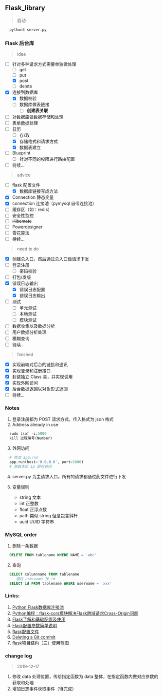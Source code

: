 ## Flask_library

> 启动

``` python
  python3 server.py
```

### Flask 后台库

> idea

- [ ] 针对多种请求方式需要单独做处理
  - [ ] get
  - [ ] put
  - [x] post
  - [ ] delete
- [x] 连接到数据库
  - [x] 数据校验
  - [ ] 数据库做表链接
    - [ ] **创建表关联**
- [ ] 对数据库做数据存储和处理
- [ ] 表单数据处理
- [ ] 日历
  - [ ] 存/取
  - [x] 存储格式和请求方式
  - [x] 数据表建立
- [ ] Blueprint
  - [ ] 针对不同的权限进行路由配置
- [ ] 待续...

> advice

- [ ] flask 配置文件
  - [x] 数据库链接写成方法
- [x] Connection 静态变量
- [X] connection 连接池（pymysql 自带连接池）
- [ ] 缓存区（如：redis）
- [ ] 安全性监控
- [ ] ~~Hibemate~~
- [ ] Powerdesigner
- [ ] 雪花算法
- [ ] 待续...

> need to do

- [x] 创建总入口，然后通过总入口做请求下发
- [ ] 登录注册
  - [ ] 密码校验
- [ ] 打包/发版
- [x] 错误日志输出
  - [x] 错误日志配置
  - [x] 错误日志输出
- [ ] 测试
  - [ ] 单元测试
  - [ ] 本地测试
  - [ ] 模块测试
- [ ] 数据收集以及数据分析
- [ ] 用户数据分析处理
- [ ] 模糊查询
- [ ] 待续...

> finished

- [x] 实现前端对后台的链接和通讯
- [x] 实现登录和注册接口
- [x] 封装独立 Class 类，并实现调用
- [x] 实现外网访问
- [x] 后台数据返回以对象形式返回
- [ ] 待续...

### Notes

1. 登录注册都为 POST 请求方式，传入格式为 json 格式
2. Address already in use
``` python
  sudo lsof -i:5000
  kill 进程编号(Number)
```
3. 外网访问
``` python
  # 修改 app.run
  app.run(host='0.0.0.0', port=5000)
  # 获取本机 ip 即可访问
```
4. server.py 为主请求入口，所有的请求都通过此文件进行下发

5. 变量规则

    - string  文本
    - int  正整数
    - float  正浮点数
    - path  类似 string 但是包含斜杆
    - uuid UUID 字符串

### MySQL order

1. 删除一条数据
``` sql
  DELETE FROM tablename WHERE NAME = 'abc'
```
2. 查询
``` sql
  SELECT columnname FROM tablename
  -- 通过 username 找 id
  SELECT id FROM tablename WHERE username = 'xxx'
```

### Links:

1. [Python Flask数据库连接池](https://www.cnblogs.com/supery007/p/8206442.html)
2. [Python编程：flask-cors模块解决Flask跨域请求Cross-Origin问题](https://blog.csdn.net/mouday/article/details/85219076)
3. [Flask了解和基础配置及使用](https://www.jianshu.com/p/997e68df40e3)
4. [Flask配置参数简单说明](https://blog.csdn.net/qq_42517220/article/details/88687341)
5. [flask配置文件](https://www.jianshu.com/p/6b9a77f1c0cf)
6. [Deleting a Git commit](https://www.jianshu.com/p/073acdc79c7b)
7. [flask项目结构（三）使用蓝图](https://www.cnblogs.com/jackadam/p/8684148.html)

### change log

> 2019-12-17

1. 修改 data 处理位置，传给指定函数为 data 整体，在指定函数内做对应参数的获取和处理
2. 增加日志事件获取事件（待完成）
